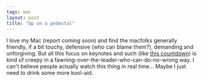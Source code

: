 ```yaml
---
tags: mac
layout: post
title: "Up on a pedestal"
---
```




I love my Mac (report coming soon) and find the macfolks generally friendly, if a bit touchy, defensive (who can blame them?), demanding and unforgiving. But all this focus on keynotes and such (like <a href="http://macrumors.com/">this countdown</a>) is kind of creepy in a fawning-over-the-leader-who-can-do-no-wrong way. I can't believe people actually watch this thing in real time... Maybe I just need to drink some more kool-aid.


